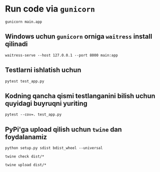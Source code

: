 # Run code via `gunicorn`
```shell
gunicorn main.app
```

## Windows uchun `gunicorn` orniga `waitress` install qilinadi
```shell
waitress-serve --host 127.0.0.1 --port 8000 main:app
```

## Testlarni ishlatish uchun
```shell
pytest test_app.py
```

## Kodning qancha qismi testlanganini bilish uchun quyidagi buyruqni yuriting
```shell
pytest --cov=. test_app.py 
```


## PyPi'ga upload qilish uchun `twine` dan foydalanamiz

```shell
python setup.py sdist bdist_wheel --universal

twine check dist/*

twine upload dist/*
```